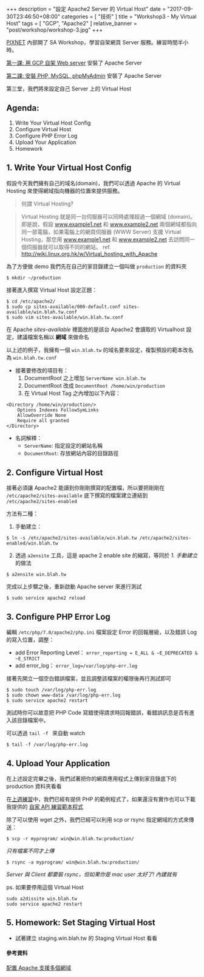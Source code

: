 +++
description = "設定 Apache2 Server 的 Virtual Host"
date = "2017-09-30T23:46:50+08:00"
categories = [ "技術" ]
title = "Workshop3 - My Virtual Host"
tags = [ "GCP", "Apache2" ]
relative_banner = "post/workshop/workshop-3.jpg"
+++

[PIXNET](https://www.pixnet.net/career) 內部開了 SA Workshop，學習自架網頁 Server 服務。練習時間半小時。

[第一課: 用 GCP 自架 Web server](/workshop1---用-gcp-自架-web-server/) 安裝了 Apache Server

[第二課: 安裝 PHP, MySQL, phpMyAdmin](/workshop2---安裝-php-mysql-phpmyadmin/) 安裝了 Apache Server

第三堂，我們將來設定自己 Server 上的 Virtual Host

<!--more-->

## Agenda:
1. Write Your Virtual Host Config
2. Configure Virtual Host
3. Configure PHP Error Log
4. Upload Your Application
5. Homework

## 1. Write Your Virtual Host Config

假設今天我們擁有自己的域名(domain)，我們可以透過 Apache 的 Virtual Hosting 來使得網域指向機器的位置來提供服務。

> 何謂 Virtual Hosting?

> Virtual Hosting 就是同一台伺服器可以同時處理超過一個網域 (domain)。即是說，假設 www.example1.net 和 www.example2.net
兩個網域都指向同一部電腦，如果電腦上的網頁伺服器 (WWW Server) 支援 Virtual Hosting，那您用 www.example1.net 和 www.example2.net
去訪問同一個伺服器就可以取得不同的網站。
> ref. http://wiki.linux.org.hk/w/Virtual_hosting_with_Apache


為了方便做 demo 我們先在自己的家目錄建立一個叫做 `production` 的資料夾
```
$ mkdir ~/production
```

接著進入撰寫 Virtual Host 設定正題：

```
$ cd /etc/apache2/
$ sudo cp sites-available/000-default.conf sites-available/win.blah.tw.conf
$ sudo vim sites-available/win.blah.tw.conf
```

在 Apache _sites-available_ 裡面放的是該台 Apache2 會讀取的 Virtualhost 設定，建議檔案名稱以 <b class="text-primary">網域</b> 來做命名

以上述的例子，我擁有一個 `win.blah.tw` 的域名要來設定，複製預設的範本改名為 `win.blah.tw.conf`

- 接著要修改的項目有：
    1. DocumentRoot 之上增加 `ServerName win.blah.tw`
    2. DocumentRoot 改成 `DocumentRoot /home/win/production`
    3. 在 Virtual Host Tag 之內增加以下內容：

```
<Directory /home/win/production/>
    Options Indexes FollowSymLinks
    AllowOverride None
    Require all granted
</Directory>
```

- 名詞解釋：
    - `ServerName`: 指定設定的網站名稱
    - `DocumentRoot`: 存放網站內容的目錄路徑

## 2. Configure Virtual Host
接著必須讓 Apache2 能讀到你剛剛撰寫的配置檔，所以要把剛剛在 `/etc/apache2/sites-available` 底下撰寫的檔案建立連結到
 `/etc/apache2/sites-enabled`

方法有二種：

1. 手動建立：
```
$ ln -s /etc/apache2/sites-available/win.blah.tw /etc/apache2/sites-enabled/win.blah.tw
```

2. 透過 `a2ensite` 工具，這是 apache 2 enable site 的縮寫，等同於 _1. 手動建立_ 的做法
```
$ a2ensite win.blah.tw
```

完成以上步驟之後，重新啟動 Apache server 來進行測試
```
$ sudo service apache2 reload
```

## 3. Configure PHP Error Log


編輯 `/etc/php/7.0/apache2/php.ini` 檔案設定 Error 的回報層級，以及錯誤 Log 的寫入位置，調整：

- add Error Reporting Level： `error_reporting = E_ALL & ~E_DEPRECATED & ~E_STRICT`
- add error_log： `error_log=/var/log/php-err.log`

接著先開立一個空白錯誤檔案，並且調整該檔案的權限後再行測試即可

```
$ sudo touch /var/log/php-err.log
$ sudo chown www-data /var/log/php-err.log
$ sudo service apache2 restart
```


測試時你可以故意把 PHP Code 寫錯使得請求時回報錯誤，看錯誤訊息是否有進入該目錄檔案中。

可以透過 `tail -f ` 來自動 watch

```
$ tail -f /var/log/php-err.log
```


## 4. Upload Your Application

在上述設定完畢之後，我們試著把你的網頁應用程式上傳到家目錄底下的 production 資料夾看看

在[上週練習](/workshop2---安裝-php-mysql-phpmyadmin/)中，我們已經有提供 PHP 的範例程式了，如果還沒有實作也可以下載我提供的 [自家
API 練習範本程式](https://github.com/kylinfish/pixnet-emma-demo)

除了可以使用 wget 之外，我們已經可以利用 scp or rsync 指定網域的方式來傳送：

```
$ scp -r myprogram/ win@win.blah.tw:production/
```
<i class="text-warning">只有檔案不同才上傳</i>


```
$ rsync -a myprogram/ win@win.blah.tw:production/
```
<i class="text-warning">Server 與 Client 都要裝 rsync，但如果你是 mac user 太好了! 內建就有</i>

ps. 如果要停用這個 Virtual Host
```
sudo a2dissite win.blah.tw
sudo service apache2 restart
```

## 5. Homework: Set Staging Virtual Host
- 試著建立 staging.win.blah.tw 的 Staging Virtual Host 看看



#### 參考資料
[配置 Apache 支援多個網域](http://wiki.linux.org.hk/w/Virtual_hosting_with_Apache)
